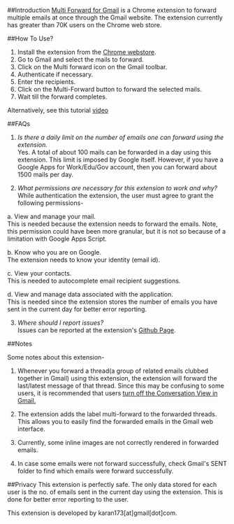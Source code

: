 ##Introduction
[Multi Forward for Gmail](https://chrome.google.com/webstore/detail/multi-forward-for-gmail/jjmdplljmniahpamcmabdnahmjdlikpm/related) is a Chrome extension to forward multiple emails at once through the Gmail website. The extension currently has greater than 70K users on the Chrome web store.


##How To Use?

1. Install the extension from the [Chrome webstore](https://chrome.google.com/webstore/detail/multi-forward-for-gmail/jjmdplljmniahpamcmabdnahmjdlikpm/related).
2. Go to Gmail and select the mails to forward.
3. Click on the Multi forward icon on the Gmail toolbar.
4. Authenticate if necessary.
5. Enter the recipients.
6. Click on the Multi-Forward button to forward the selected mails.
7. Wait till the forward completes.

Alternatively, see this tutorial [video](https://youtu.be/JYXCpS7KS_g)

##FAQs

1. *Is there a daily limit on the number of emails one can forward using the extension.*  
Yes. A total of about 100 mails can be forwarded in a day using this extension. This limit is imposed by Google itself. However, if you have a Google Apps for Work/Edu/Gov account, then you can forward about 1500 mails per day.

2. *What permissions are necessary for this extension to work and why?*  
While authentication the extension, the user must agree to grant the following permissions-

  a. View and manage your mail.  
  This is needed because the extension needs to forward the emails. Note, this permission could have been more granular, but  it is not so because of a limitation with Google Apps Script.

  b. Know who you are on Google.  
  The extension needs to know your identity (email id).

  c. View your contacts.  
  This is needed to autocomplete email recipient suggestions.

  d. View and manage data associated with the application.  
  This is needed since the extension stores the number of emails you have sent in the current day for better error reporting.

3. *Where should I report issues?*  
Issues can be reported at the extension's [Github Page](https://github.com/karan173/Multi-Forward-for-Gmail/issues/new).

##Notes

Some notes about this extension-  

1. Whenever you forward a thread(a group of related emails clubbed together in Gmail) using this extension, the extension will forward the last/latest message of that thread. Since this may be confusing to some users, it is recommended that users [turn off the Conversation View in Gmail.](https://www.google.comsearch?q=gmail+turn+off+conversation+view)

2. The extension adds the label multi-forward to the forwarded threads. This allows you to easily find the forwarded emails in the Gmail web interface.

3. Currently, some inline images are not correctly rendered in forwarded emails. 

4. In case some emails were not forward successfully, check Gmail's SENT folder to find which emails were forward successfully.

##Privacy
This extension is perfectly safe. The only data stored for each user is the no. of emails sent in the current day using the extension. This is done for better error reporting to the user.

This extension is developed by karan173[at]gmail[dot]com.

